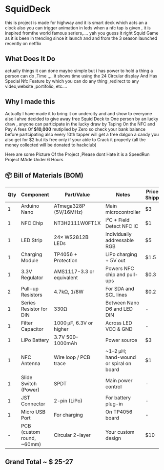 # SquidDeck
this is project is made for highway and it is smart deck which acts an a clock also you can trigger animation in leds when a nfc tap is given ,
it is inspired fromthe world famous seriers,.... yah you guess it right Squid Game as it is been in trending since it launch and and from the 3 season launched recently on netflix 

## What Does It Do
actually things it can done maybe simple but i has power to hold a thing a person can do ,Time ,,.. it shows time using the 24 Circular display And Has Special Nfc Feature by which you can do any thing ,redirect to any video,website ,portifolio, etc....

## Why I made this 
Actually I have made it to bring it on undercity and and show to everyone also i ahve decided to give away free Squid Deck to One person by an lucky draw , anyone can participate in the lucky draw by Taping On the NFC and Pay A fees Of **$10,000** mutiplied by Zero so check your bank balance before partcipating also every 10th tapper will get a free dalgon a candy you also get for $2 but its free only if your able to Crack it properly (all the money collected will be donated to hackclub)

Here are some Picture Of the Project ,Please dont Hate it is a SpeedRun Project MAde Under 6 Hours
![]()
![]()
![]()

## 📦 **Bill of Materials (BOM)**

| Qty | Component                  | Part/Value                | Notes                           | Price(inc Shipping)   | Suggested Source      |
| --- | -------------------------- | ------------------------- | ---------------------------|------------ | --------------------- |
| 1   | Arduino Nano               | ATmega328P (5V/16MHz)     | Main microcontroller          |     $3     | [BUY LINK](https://robu.in/product/arduino-nano-board-r3-with-ch340-chip-wo-usb-cable-solderedarduino-nano-r3-wo-usb-cable-soldered/?gad_source=1&gad_campaignid=21296336107&gbraid=0AAAAADvLFWe5m4OOkmR2LNtzIEoBUXSvU&gclid=CjwKCAjwsZPDBhBWEiwADuO6yw6JJ3JU634LgVe0-yi93Z_FVmzT61gwPTG-l0kZ5r9OSR2vN1FQ5xoChNYQAvD_BwE) |
| 1   | NFC Chip                   | NT3H2111W0FT1X            | I²C + Field Detect NFC IC    | $1          |    [BUY LINK](https://www.arrow.com/en/products/nt3h2111w0fhkh/nxp-semiconductors?utm_source=google&utm_medium=cpc&utm_campaign=brand_g-pmax_product-feed_in_q1_2025&utm_content=apac_en&gad_source=1&gad_campaignid=20534936583&gbraid=0AAAAADFaomPckbFfZd3NQ-tgIt4w26QHF&gclid=CjwKCAjwsZPDBhBWEiwADuO6y0Z-YGp9IETI6SeR1XwWFN3RqCi52DX2vvzgK5XX7-oIvww11lwE7hoCDiUQAvD_BwE&gclsrc=aw.ds)         |
| 1   | LED Strip                  | 24× WS2812B LEDs          | Individually addressable RGB   |     $5    |   [BUY LINK](https://www.electronicscomp.com/24-bit-ws2812-5050-rgb-led-built-in-full-color-driving-lights-circular-development-board?srsltid=AfmBOopHv9CPycDlo-qvJMQ06DFPkfF7PhE7R8qQ-_-dKPN-fcNRGsAnHpI)   |
| 1   | Charging Module            | TP4056 + Protection       | LiPo charging + 5V out        |      $1.5    |  [BUY LINK](https://www.amazon.in/Robotbanao-TP4056-Lithium-Battery-Charging/dp/B09PDS65FB)        |
| 1   | 3.3V Regulator             | AMS1117-3.3 or equivalent | Powers NFC chip and pull-ups  |    $0.3      |    [BUY LINK]([AMS1117-3.3](https://robu.in/product/ams1117-3-3-slkor-70db120hz-1a-fixed-3-3v-positive-electrode-18v-sot-89-3-voltage-regulators-linear-low-drop-out-ldo-regulators-rohs/))      |
| 2   | Pull-up Resistors          | 4.7kΩ, 1/8W               | For SDA and SCL lines         |    $0.2      |     sourced locally              |
| 1   | Series Resistor for DIN    | 330Ω                      | Between Nano D6 and LED DIN   |     -     |   have it          |
| 1   | Filter Capacitor           | 1000 µF, 6.3V or higher   | Across LED VCC & GND          |    -     |      have it       |
| 1   | LiPo Battery               | 3.7V 500–1000mAh          | Power source                   |   $3      |     Sourced Locally     |
| 1   | NFC Antenna                | Wire loop / PCB trace     | \~1–2 µH; hand-wound or spiral on board|  $1    |  handmade       |
| 1   | Slide Switch (Power)       | SPDT                      | Main power control              |     -   |     have it          |
| 1   | JST Connector              | 2-pin (LiPo)              | For battery plug-in              |   -    |    have it         |
| 1   | Micro USB Port             | For charging              | On TP4056 board                 |    -    |     have it          |
| -   | PCB (custom round, \~60mm) | Circular 2-layer          | Your custom design               |    $10   | Seed Studio       |



## Grand Total ~ $ 25-27
